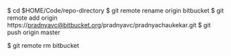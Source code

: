 $ cd $HOME/Code/repo-directory
$ git remote rename origin bitbucket
$ git remote add origin https://pradnyavc@bitbucket.org/pradnyavc/pradnyachaukekar.git
$ git push origin master

$ git remote rm bitbucket
